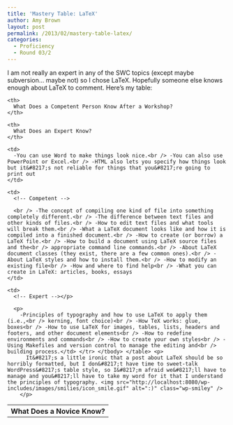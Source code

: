 ```yaml
---
title: 'Mastery Table: LaTeX'
author: Amy Brown
layout: post
permalink: /2013/02/mastery-table-latex/
categories:
  - Proficiency
  - Round 03/2
---
```

I am not really an expert in any of the SWC topics (except maybe subversion&#8230; maybe not) so I chose LaTeX. Hopefully someone else knows enough about LaTeX to comment. Here&#8217;s my table:

<table>
  <tr>
    <th>
      What Does a Novice Know?
    </th>
    
    <th>
      What Does a Competent Person Know After a Workshop?
    </th>
    
    <th>
      What Does an Expert Know?
    </th>
  </tr>
  
  <tr valign="top">
    <!--Novice--></p> 
    
    <td>
      -You can use Word to make things look nice.<br /> -You can also use PowerPoint or Excel.<br /> -HTML also lets you specify how things look but it&#8217;s not reliable for things that you&#8217;re going to print out
    </td>
    
    <td>
      <!-- Competent -->
      
      <br /> -The concept of compiling one kind of file into something completely different.<br /> -The difference between text files and other kinds of files.<br /> -How to edit text files and what tools will break them.<br /> -What a LaTeX document looks like and how it is compiled into a finished document.<br /> -How to create (or borrow) a LaTeX file.<br /> -How to build a document using LaTeX source files and the<br /> appropriate command line commands.<br /> -About LaTeX document classes (they exist, there are a few common ones).<br /> -About LaTeX styles and how to install them.<br /> -How to modify an existing file<br /> -How and where to find help<br /> -What you can create in LaTeX: articles, books, essays
    </td>
    
    <td>
      <!-- Expert --></p> 
      
      <p>
        -Principles of typography and how to use LaTeX to apply them (i.e.,<br /> kerning, font choice)<br /> -How TeX works: glue, boxes<br /> -How to use LaTeX for images, tables, lists, headers and footers, and other document elements<br /> -How to redefine environments and commands<br /> -How to create your own styles<br /> -Using Makefiles and version control to manage the editing and<br /> building process.</td> </tr> </tbody> </table> <p>
          It&#8217;s a little ironic that a post about LaTeX should be so horribly formatted, but I don&#8217;t have time to sweet-talk WordPress&#8217;s table style, so I&#8217;m afraid we&#8217;ll have to manage and you&#8217;ll have to take my word for it that I understand the principles of typography. <img src="http://localhost:8080/wp-includes/images/smilies/icon_smile.gif" alt=":)" class="wp-smiley" />
        </p>